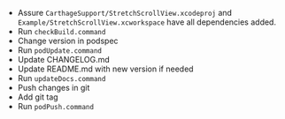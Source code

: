 - Assure `CarthageSupport/StretchScrollView.xcodeproj` and `Example/StretchScrollView.xcworkspace` have all dependencies added.
- Run `checkBuild.command`
- Change version in podspec
- Run `podUpdate.command`
- Update CHANGELOG.md
- Update README.md with new version if needed
- Run `updateDocs.command`
- Push changes in git
- Add git tag
- Run `podPush.command`
